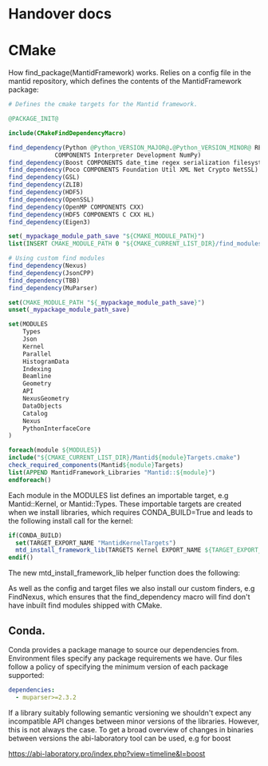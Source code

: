 # Handover docs


# CMake

How find_package(MantidFramework) works. Relies on a config file in the mantid repository, which defines the contents of the MantidFramework package:


```cmake
# Defines the cmake targets for the Mantid framework.

@PACKAGE_INIT@

include(CMakeFindDependencyMacro)

find_dependency(Python @Python_VERSION_MAJOR@.@Python_VERSION_MINOR@ REQUIRED
             COMPONENTS Interpreter Development NumPy)
find_dependency(Boost COMPONENTS date_time regex serialization filesystem system python${Python_VERSION_MAJOR}${Python_VERSION_MINOR})
find_dependency(Poco COMPONENTS Foundation Util XML Net Crypto NetSSL)
find_dependency(GSL)
find_dependency(ZLIB)
find_dependency(HDF5)
find_dependency(OpenSSL)
find_dependency(OpenMP COMPONENTS CXX)
find_dependency(HDF5 COMPONENTS C CXX HL)
find_dependency(Eigen3)

set(_mypackage_module_path_save "${CMAKE_MODULE_PATH}")
list(INSERT CMAKE_MODULE_PATH 0 "${CMAKE_CURRENT_LIST_DIR}/find_modules")

# Using custom find modules
find_dependency(Nexus)
find_dependency(JsonCPP)
find_dependency(TBB)
find_dependency(MuParser)

set(CMAKE_MODULE_PATH "${_mypackage_module_path_save}")
unset(_mypackage_module_path_save)

set(MODULES
    Types
    Json
    Kernel
    Parallel
    HistogramData
    Indexing
    Beamline
    Geometry
    API
    NexusGeometry
    DataObjects
    Catalog
    Nexus
    PythonInterfaceCore
)

foreach(module ${MODULES})
include("${CMAKE_CURRENT_LIST_DIR}/Mantid${module}Targets.cmake")
check_required_components(Mantid${module}Targets)
list(APPEND MantidFramework_Libraries "Mantid::${module}")
endforeach()
```
Each module in the MODULES list defines an importable target, e.g Mantid::Kernel, or Mantid::Types. These importable targets are created when we install libraries, which requires CONDA_BUILD=True and leads to the following install call for the kernel:

```cmake
if(CONDA_BUILD)
  set(TARGET_EXPORT_NAME "MantidKernelTargets")
  mtd_install_framework_lib(TARGETS Kernel EXPORT_NAME ${TARGET_EXPORT_NAME})
endif()
```
The new mtd_install_framework_lib helper function does the following:


As well as the config and target files we also install our custom finders, e.g FindNexus, which ensures that the find_dependency macro will find don't have inbuilt find modules shipped with CMake.
 

## Conda.


Conda provides a package manage to source our dependencies from. Environment files specify any package requirements we have. Our files follow a policy of specifying the minimum version of each package supported:


```yaml
dependencies:
  - muparser>=2.3.2
```

If a library suitably following semantic versioning we shouldn't expect any incompatible API changes between minor versions of the libraries. However, this is not always the case. To get a broad overview of changes in binaries between versions the abi-laboratory tool can be used, e.g for boost

https://abi-laboratory.pro/index.php?view=timeline&l=boost



